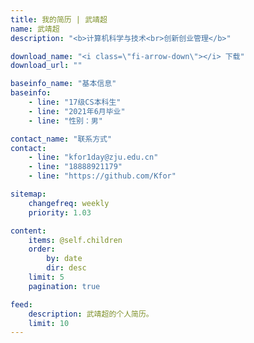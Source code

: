 ```yaml
---
title: 我的简历 | 武靖超
name: 武靖超
description: "<b>计算机科学与技术<br>创新创业管理</b>"

download_name: "<i class=\"fi-arrow-down\"></i> 下载"
download_url: ""

baseinfo_name: "基本信息"
baseinfo:
    - line: "17级CS本科生"
    - line: "2021年6月毕业"
    - line: "性别：男"

contact_name: "联系方式"
contact:
    - line: "kfor1day@zju.edu.cn"
    - line: "18888921179"
    - line: "https://github.com/Kfor"

sitemap:
    changefreq: weekly
    priority: 1.03

content:
    items: @self.children
    order:
        by: date
        dir: desc
    limit: 5
    pagination: true

feed:
    description: 武靖超的个人简历。
    limit: 10
---
```


